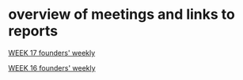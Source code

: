 # overview of meetings and links to reports

[WEEK 17 founders' weekly](https://docs.google.com/document/d/15_3vW7YqAIr6AoRjIZyCL2K9YyS-CXIqHdZVydiwnig/edit?usp=sharing)

[WEEK 16 founders' weekly](https://docs.google.com/document/d/1xHFIuOtgVEjpa8219CopsVDu2xkrpAm4nDRHaw2KUXY/edit?usp=sharing)
